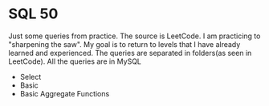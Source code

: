 # SQL 50

Just some queries from practice. The source is LeetCode. I am practicing to "sharpening the saw". My goal is to return to levels that I have already learned and experienced. The queries are separated in folders(as seen in LeetCode). All the queries are in MySQL
- Select 
- Basic 
- Basic Aggregate Functions